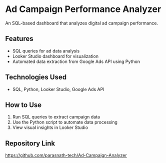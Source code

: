 # Ad Campaign Performance Analyzer  
An SQL-based dashboard that analyzes digital ad campaign performance.  

## Features  
- SQL queries for ad data analysis  
- Looker Studio dashboard for visualization  
- Automated data extraction from Google Ads API using Python  

## Technologies Used  
- SQL, Python, Looker Studio, Google Ads API  

## How to Use  
1. Run SQL queries to extract campaign data  
2. Use the Python script to automate data processing  
3. View visual insights in Looker Studio  

## Repository Link  
https://github.com/parasnath-tech/Ad-Campaign-Analyzer  
